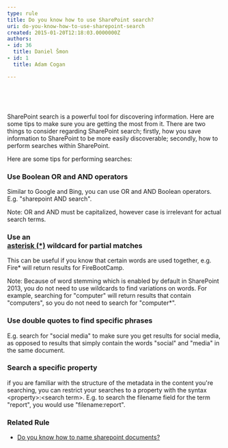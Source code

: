 ```yaml
---
type: rule
title: Do you know how to use SharePoint search?
uri: do-you-know-how-to-use-sharepoint-search
created: 2015-01-20T12:18:03.0000000Z
authors:
- id: 36
  title: Daniel Šmon
- id: 1
  title: Adam Cogan

---
```


 ​​
 


​​




​​SharePoint search is a powerful tool for discovering information. Here are some tips to make sure you are getting the most from it. There are two things to consider regarding SharePoint search; firstly, how you save information to SharePoint to be more easily discoverable; secondly, how to perform searches within SharePoint. ​


 
​​Here are some tips for performing searches:

###  Use Boolean OR and AND operators

Similar to Google and Bing, you can use OR and AND Boolean operators. E.g. "sharepoint AND search".

Note: OR and AND must be capitalized, however case is irrelevant for actual search terms.

###  Use an  <br>   [asterisk (\*)](http&#58;//en.wikipedia.org/wiki/Asterisk) wildcard for partial matches

This can be useful if you know that certain words are used together, e.g. Fire\* will return results for FireBootCamp.

Note: Because of word stemming which is enabled by default in SharePoint 2013, you do not need to use wildcards to find variations on words. For example, searching for "computer" will return results that contain "computers", so you do not need to search for "computer\*".

###  Use double quotes to find specific phrases

E.g. search for "social media" to make sure you get results for social media, as opposed to results that simply contain the words "social" and "media" in the same document.

###  Search a specific property 


if you are familiar with the structure of the metadata in the content you're searching, y​ou can restrict your searches to a property with the syntax &lt;property&gt;:&lt;search term&gt;. E.g. to search the filename field for the term "report", you would use "filename:report".


### Related Rule


- [Do you know how to name sharepoint documents?](/_layouts/15/FIXUPREDIRECT.ASPX?WebId=3dfc0e07-e23a-4cbb-aac2-e778b71166a2&amp;TermSetId=07da3ddf-0924-4cd2-a6d4-a4809ae20160&amp;TermId=281372de-6277-4797-8454-e285cfe02bdf)​



